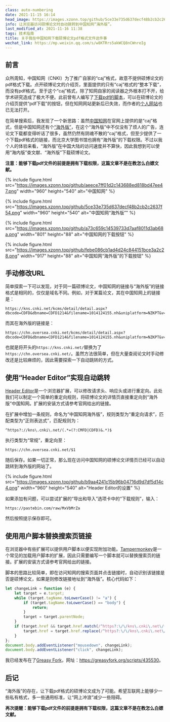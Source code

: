 ```yaml
---
class: auto-numbering
date: 2021-11-15 16:14
head_image: https://images.xzonn.top/github/5ce33e735d637decf48b2cb2c2637f54.png
info: 让浏览器访问硕博论文时自动跳转到中国知网“海外版”。
last_modified_at: 2021-11-16 11:38
tags: 技术指南
title: 关于我在中国知网下载硕博论文pdf格式文件这件事
wechat_link: https://mp.weixin.qq.com/s/w8KTRrs5akWCQ8nCWnreIg
---
```

## 前言
众所周知，中国知网（CNKI）为了推广自家的“caj”格式，故意不提供硕博论文的pdf格式下载。点开硕博论文的介绍页，里面提供的只有“caj”格式的“整本下载”，而没有pdf格式。至于这个“caj”格式，除了知网自家的阅读器之外根本打不开，给学术研究造成了极大不便。此前曾有人编写了[下载pdf的脚本](https://greasyfork.org/scripts/18842)，可以在硕博论文的介绍页提供“pdf下载”的按钮，但在知网网站更新后已失效，而作者的[个人网站](http://blog.yuelong.info/post/cnki-pdf-js.html)也已无法打开。

在简单搜索后，我发现了一个新思路：虽然[中国知网](https://www.cnki.net/)在官网上提供的是“caj”格式，但是中国知网还有个[“海外版”](https://chn.oversea.cnki.net/)，在这个“海外版”中不仅没有了烦人的广告，连论文下载都变得听话了很多，虽然仍然有阴魂不散的“caj”格式，但至少提供了一个下载pdf格式的链接，而北京大学图书馆也拥有“海外版”的下载权限。不过以我个人的体验来看，“海外版”在中国大陆的访问速度并不算快，因此我想到可以使用“海内版”查文献、“海外版”下载硕博论文。

**注意：能够下载pdf文件的前提是拥有下载权限，这篇文章不是在教怎么白嫖文献。**

{% include figure.html src="https://images.xzonn.top/github/aeece7ff01d2c143688ed818bd47ee47.png" width="960" height="540" alt="中国知网" %}

{% include figure.html src="https://images.xzonn.top/github/5ce33e735d637decf48b2cb2c2637f54.png" width="960" height="540" alt="中国知网“海外版”" %}

{% include figure.html src="https://images.xzonn.top/github/a73c659c14539733d7aaf8011d3ab68a.png" width="801" height="88" alt="中国知网的下载按钮" %}

{% include figure.html src="https://images.xzonn.top/github/febe086cb1ad4d24c844151bce3a2c28.png" width="917" height="88" alt="中国知网“海外版”的下载按钮" %}

## 手动修改URL
简单探索一下可以发现，对于同一篇硕博论文，中国知网的链接与“海外版”的链接格式是相同的，仅仅是域名不同。例如，对于某篇论文，其在中国知网上的链接是：

```
https://kns.cnki.net/kcms/detail/detail.aspx?dbcode=CDFD&dbname=CDFD1214&filename=1014124155.nh&uniplatform=NZKPT&v=NJHJizxoAuPQFhVvCSqHauxz8fdIJxmKbAjmhVNHHzRp6W8VeQT6ysHFH2BYxedD
```

而其在海外版的链接是：

```
https://chn.oversea.cnki.net/kcms/detail/detail.aspx?dbcode=CDFD&dbname=CDFD1214&filename=1014124155.nh&uniplatform=NZKPT&v=NJHJizxoAuPQFhVvCSqHauxz8fdIJxmKbAjmhVNHHzRp6W8VeQT6ysHFH2BYxedD
```

也就是将开头的`https://kns.cnki.net/`替换为了`https://chn.oversea.cnki.net/`。虽然方法很简单，但在大量查阅论文时手动修改还是比较麻烦的，因此需要探索一下自动跳转的方式。

## 使用“Header Editor”实现自动跳转
[Header Editor](https://he.firefoxcn.net/)是一个浏览器扩展，可以修改请求头、响应头或进行重定向。此处我们可以制定一个简单的重定向规则，将硕博论文的详情页直接重定向到“海外版”中国知网。扩展的安装方式请参考官网给出的链接。

在扩展中增加一条规则，命名为“中国知网海外版”，规则类型为“重定向请求”，匹配类型为“正则表达式”，匹配规则为：

```
^https?://kns\.cnki\.net/(.*=(?:CMFD|CDFD)&.*)$
```

执行类型为“常规”，重定向至：

```
https://chn.oversea.cnki.net/$1
```

随后保存。如果一切正常，那么现在访问中国知网的硕博论文详情页已经可以自动跳转到海外版的网站了。

{% include figure.html src="https://images.xzonn.top/github/b9aa4241c15b96b04716d9d7df5d14c4.png" width="960" height="540" alt="Header Editor的设置" %}

如果添加有问题，可以尝试扩展的“导出和导入”选项卡中的“下载规则”，输入：

```
https://pastebin.com/raw/MxVbMrZa
```

然后按照提示保存即可。

## 使用用户脚本替换搜索页链接
在浏览器中有些扩展可以提供用户脚本以便实现附加功能。[Tampermonkey](https://www.tampermonkey.net/)是一个常见的加载用户脚本的扩展，因此只需要编写一个脚本就可以替换搜索页的链接。扩展的安装方式请参考官网给出的链接。

脚本的思路比较简单，即在访问知网的搜索页面并点击链接时，自动识别该链接是否是硕博论文，如果是则修改链接地址到“海外版”。核心代码如下：

```javascript
let changeLink = function (e) {
    let target = e.target;
    while (target.tagName.toLowerCase() != "a") {
        if (target.tagName.toLowerCase() == "body") {
            return;
        }
        target = target.parentNode;
    }
    if (target.href && target.href.match(/^https?:\/\/kns\.cnki\.net\/(.*=(?:CMFD|CDFD)&.*)$/)) {
        target.href = target.href.replace(/^https?:\/\/kns\.cnki\.net\/(.*=(?:CMFD|CDFD)&.*)$/, "https://chn.oversea.cnki.net/$1");
    }
};
document.body.addEventListener("mousedown", changeLink);
document.body.addEventListener("click", changeLink);
```

我已经发布在了[Greasy Fork](https://greasyfork.org/zh-CN)，网址：<https://greasyfork.org/scripts/435530>。

## 后记
“海外版”的存在，让下载pdf格式的硕博论文成为了可能。希望互联网上能够少一些私有格式，多一些通用标准，让“网上冲浪”减少一些阻碍。

**再次提醒：能够下载pdf文件的前提是拥有下载权限，这篇文章不是在教怎么白嫖文献。**